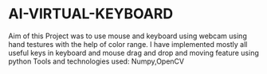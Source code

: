 # AI-VIRTUAL-KEYBOARD
Aim of this Project was to use mouse and keyboard using webcam using hand testures with the help of color range. I have implemented mostly all useful keys in keyboard and mouse drag and drop and moving feature using python Tools and technologies used: Numpy,OpenCV

